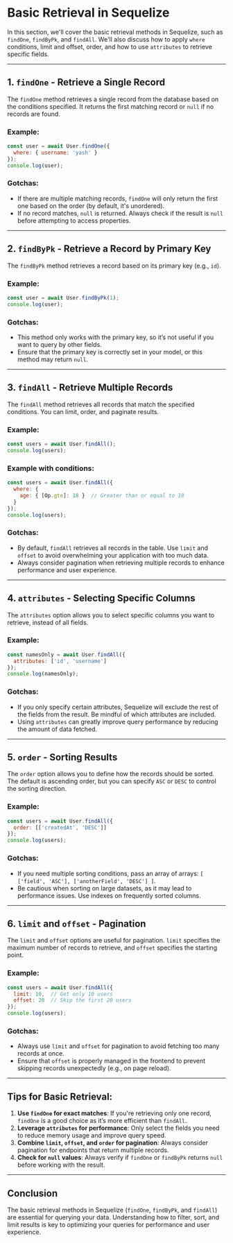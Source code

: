 
# Basic Retrieval in Sequelize

In this section, we'll cover the basic retrieval methods in Sequelize, such as `findOne`, `findByPk`, and `findAll`. We'll also discuss how to apply `where` conditions, limit and offset, order, and how to use `attributes` to retrieve specific fields.

---

## 1. `findOne` - Retrieve a Single Record

The `findOne` method retrieves a single record from the database based on the conditions specified. It returns the first matching record or `null` if no records are found.

### Example:
```js
const user = await User.findOne({
  where: { username: 'yash' }
});
console.log(user);
```

### Gotchas:
- If there are multiple matching records, `findOne` will only return the first one based on the order (by default, it's unordered).
- If no record matches, `null` is returned. Always check if the result is `null` before attempting to access properties.

---

## 2. `findByPk` - Retrieve a Record by Primary Key

The `findByPk` method retrieves a record based on its primary key (e.g., `id`).

### Example:
```js
const user = await User.findByPk(1);
console.log(user);
```

### Gotchas:
- This method only works with the primary key, so it’s not useful if you want to query by other fields.
- Ensure that the primary key is correctly set in your model, or this method may return `null`.

---

## 3. `findAll` - Retrieve Multiple Records

The `findAll` method retrieves all records that match the specified conditions. You can limit, order, and paginate results.

### Example:
```js
const users = await User.findAll();
console.log(users);
```

### Example with conditions:
```js
const users = await User.findAll({
  where: {
    age: { [Op.gte]: 18 }  // Greater than or equal to 18
  }
});
console.log(users);
```

### Gotchas:
- By default, `findAll` retrieves all records in the table. Use `limit` and `offset` to avoid overwhelming your application with too much data.
- Always consider pagination when retrieving multiple records to enhance performance and user experience.

---

## 4. `attributes` - Selecting Specific Columns

The `attributes` option allows you to select specific columns you want to retrieve, instead of all fields.

### Example:
```js
const namesOnly = await User.findAll({
  attributes: ['id', 'username']
});
console.log(namesOnly);
```

### Gotchas:
- If you only specify certain attributes, Sequelize will exclude the rest of the fields from the result. Be mindful of which attributes are included.
- Using `attributes` can greatly improve query performance by reducing the amount of data fetched.

---

## 5. `order` - Sorting Results

The `order` option allows you to define how the records should be sorted. The default is ascending order, but you can specify `ASC` or `DESC` to control the sorting direction.

### Example:
```js
const users = await User.findAll({
  order: [['createdAt', 'DESC']]
});
console.log(users);
```

### Gotchas:
- If you need multiple sorting conditions, pass an array of arrays: `[ ['field', 'ASC'], ['anotherField', 'DESC'] ]`.
- Be cautious when sorting on large datasets, as it may lead to performance issues. Use indexes on frequently sorted columns.

---

## 6. `limit` and `offset` - Pagination

The `limit` and `offset` options are useful for pagination. `limit` specifies the maximum number of records to retrieve, and `offset` specifies the starting point.

### Example:
```js
const users = await User.findAll({
  limit: 10,  // Get only 10 users
  offset: 20  // Skip the first 20 users
});
console.log(users);
```

### Gotchas:
- Always use `limit` and `offset` for pagination to avoid fetching too many records at once.
- Ensure that `offset` is properly managed in the frontend to prevent skipping records unexpectedly (e.g., on page reload).

---

## Tips for Basic Retrieval:
1. **Use `findOne` for exact matches**: If you're retrieving only one record, `findOne` is a good choice as it’s more efficient than `findAll`.
2. **Leverage `attributes` for performance**: Only select the fields you need to reduce memory usage and improve query speed.
3. **Combine `limit`, `offset`, and `order` for pagination**: Always consider pagination for endpoints that return multiple records.
4. **Check for `null` values**: Always verify if `findOne` or `findByPk` returns `null` before working with the result.

---

## Conclusion

The basic retrieval methods in Sequelize (`findOne`, `findByPk`, and `findAll`) are essential for querying your data. Understanding how to filter, sort, and limit results is key to optimizing your queries for performance and user experience.

